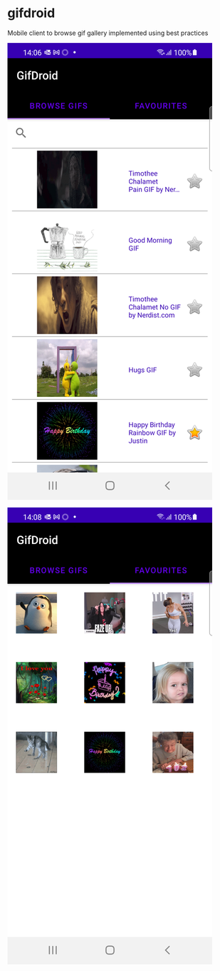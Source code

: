 # gifdroid
Mobile client to browse gif gallery implemented using best practices 

![Repo](./assets/main.png?raw=true "Main Screen")

![Repo](./assets/second.png?raw=true "Second Screen")
